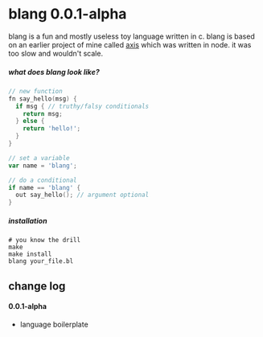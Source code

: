# blang 0.0.1-alpha
blang is a fun and mostly useless toy language written in c. blang is based on an earlier project of mine called [axis](https://github.com/ebrian/axis) which was written in node. it was too slow and wouldn't scale.

##### what does blang look like?
```go
// new function
fn say_hello(msg) {
  if msg { // truthy/falsy conditionals
    return msg;
  } else {
    return 'hello!';
  }
}

// set a variable
var name = 'blang';

// do a conditional
if name == 'blang' {
  out say_hello(); // argument optional
}
```

##### installation
```
# you know the drill
make
make install
blang your_file.bl
```

## change log

#### 0.0.1-alpha
- language boilerplate
